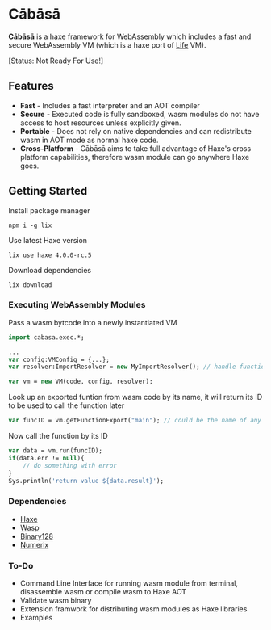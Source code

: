 # Cābāsā
**Cābāsā** is a haxe framework for WebAssembly which includes a fast and secure WebAssembly VM (which is a haxe port of [Life](https://github.com/perlin-network/life) VM).

[Status: Not Ready For Use!]

## Features
- **Fast** - Includes a fast interpreter and an AOT compiler
- **Secure** - Executed code is fully sandboxed, wasm modules do not have access to host resources unless explicitly given.
- **Portable** - Does not rely on native dependencies and can redistribute wasm in AOT mode as normal haxe code.
- **Cross-Platform** - Cābāsā aims to take full advantage of Haxe's cross platform capabilities, therefore wasm module can go anywhere Haxe goes.

## Getting Started
Install package manager
```
npm i -g lix
``` 
Use latest Haxe version
```
lix use haxe 4.0.0-rc.5
```
Download dependencies 
```
lix download
```

### Executing WebAssembly Modules
Pass a wasm bytcode into a newly instantiated VM
```hx
import cabasa.exec.*;

...
var config:VMConfig = {...};
var resolver:ImportResolver = new MyImportResolver(); // handle function and global imports

var vm = new VM(code, config, resolver);
```
Look up an exported funtion from wasm code by its name, it will return its ID to be used to call the function later
```hx
var funcID = vm.getFunctionExport("main"); // could be the name of any exported function
```
Now call the function by its ID 
```hx
var data = vm.run(funcID);
if(data.err != null){
    // do something with error
}
Sys.println('return value ${data.result}');
``` 


### Dependencies

 * [Haxe](https://haxe.org/)
 * [Wasp](https://github.com/darmie/wasp)
 * [Binary128](https://github.com/darmie/binary128)
 * [Numerix](https://github.com/darmie/numerix)

### To-Do
- Command Line Interface for running wasm module from terminal, disassemble wasm or compile wasm to Haxe AOT
- Validate wasm binary
- Extension framwork for distributing wasm modules as Haxe libraries
- Examples 
